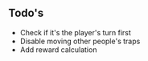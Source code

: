 ## Todo's
* Check if it's the player's turn first
* Disable moving other people's traps
* Add reward calculation